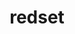 ---
title: "redset"
layout: cache
categories: [package, develop-2024-02-18]
meta: {"versions": ["0.2.0", "0.3.0"], "compilers": ["cce@=15.0.1", "gcc@=10.3.0", "gcc@=11.1.0", "gcc@=11.4.0", "gcc@=7.5.0", "gcc@=9.4.0", "oneapi@=2024.0.0"], "oss": ["rhel8", "sle_hpc15", "ubuntu18.04", "ubuntu20.04", "ubuntu22.04"], "platforms": ["linux"], "targets": ["neoverse_v1", "neoverse_v2", "ppc64le", "x86_64_v3", "x86_64_v4", "zen4"], "stacks": ["data-vis-sdk", "e4s", "e4s-cray-rhel", "e4s-cray-sles", "e4s-neoverse-v2", "e4s-neoverse_v1", "e4s-oneapi", "e4s-power", "radiuss", "root"], "num_specs": 16, "num_specs_by_stack": {"root": 16, "e4s-cray-rhel": 1, "e4s-cray-sles": 1, "radiuss": 1, "e4s-neoverse_v1": 2, "e4s-power": 2, "data-vis-sdk": 2, "e4s": 3, "e4s-neoverse-v2": 2, "e4s-oneapi": 2}}
spec_details: [{"hash": "kxlkdfwkkfclwoln2ru75ek3ejnxi7yo", "compiler": "cce@=15.0.1", "versions": ["0.3.0"], "os": "rhel8", "platform": "linux", "target": "zen4", "variants": ["build_system=cmake", "build_type=Release", "generator=make", "~ipo", "+shared"], "stacks": ["root", "e4s-cray-rhel"], "size": "-", "tarball": "https://binaries.spack.io/releases/develop-2024-02-18/build_cache/linux-rhel8-zen4/cce-15.0.1/redset-0.3.0/linux-rhel8-zen4-cce-15.0.1-redset-0.3.0-kxlkdfwkkfclwoln2ru75ek3ejnxi7yo.spack"}, {"hash": "dtqerdmfvaqkn44yh3oaamgxmisqrvk6", "compiler": "gcc@=10.3.0", "versions": ["0.3.0"], "os": "sle_hpc15", "platform": "linux", "target": "x86_64_v4", "variants": ["build_system=cmake", "build_type=Release", "generator=make", "~ipo", "+shared"], "stacks": ["e4s-cray-sles", "root"], "size": "-", "tarball": "https://binaries.spack.io/releases/develop-2024-02-18/build_cache/linux-sle_hpc15-x86_64_v4/gcc-10.3.0/redset-0.3.0/linux-sle_hpc15-x86_64_v4-gcc-10.3.0-redset-0.3.0-dtqerdmfvaqkn44yh3oaamgxmisqrvk6.spack"}, {"hash": "5nc76edmzb2bmxfabg3ahzzz5zktidsz", "compiler": "gcc@=7.5.0", "versions": ["0.2.0"], "os": "ubuntu18.04", "platform": "linux", "target": "x86_64_v3", "variants": ["build_system=cmake", "build_type=Release", "generator=make", "~ipo", "+shared"], "stacks": ["radiuss", "root"], "size": "-", "tarball": "https://binaries.spack.io/releases/develop-2024-02-18/build_cache/linux-ubuntu18.04-x86_64_v3/gcc-7.5.0/redset-0.2.0/linux-ubuntu18.04-x86_64_v3-gcc-7.5.0-redset-0.2.0-5nc76edmzb2bmxfabg3ahzzz5zktidsz.spack"}, {"hash": "6xmexoy6ro46lxdz57zuywllwzchuw6p", "compiler": "gcc@=11.4.0", "versions": ["0.3.0"], "os": "ubuntu20.04", "platform": "linux", "target": "neoverse_v1", "variants": ["build_system=cmake", "build_type=Release", "generator=make", "~ipo", "+shared"], "stacks": ["e4s-neoverse_v1", "root"], "size": "-", "tarball": "https://binaries.spack.io/releases/develop-2024-02-18/build_cache/linux-ubuntu20.04-neoverse_v1/gcc-11.4.0/redset-0.3.0/linux-ubuntu20.04-neoverse_v1-gcc-11.4.0-redset-0.3.0-6xmexoy6ro46lxdz57zuywllwzchuw6p.spack"}, {"hash": "makcqoa2ug6wnn4i4kcvlsdm6fo7icdj", "compiler": "gcc@=11.4.0", "versions": ["0.2.0"], "os": "ubuntu20.04", "platform": "linux", "target": "neoverse_v1", "variants": ["build_system=cmake", "build_type=Release", "generator=make", "~ipo", "+shared"], "stacks": ["e4s-neoverse_v1", "root"], "size": "-", "tarball": "https://binaries.spack.io/releases/develop-2024-02-18/build_cache/linux-ubuntu20.04-neoverse_v1/gcc-11.4.0/redset-0.2.0/linux-ubuntu20.04-neoverse_v1-gcc-11.4.0-redset-0.2.0-makcqoa2ug6wnn4i4kcvlsdm6fo7icdj.spack"}, {"hash": "2ufoqodn7zhdxfwek4djfag6b22mygn7", "compiler": "gcc@=9.4.0", "versions": ["0.3.0"], "os": "ubuntu20.04", "platform": "linux", "target": "ppc64le", "variants": ["build_system=cmake", "build_type=Release", "generator=make", "~ipo", "+shared"], "stacks": ["root", "e4s-power"], "size": "-", "tarball": "https://binaries.spack.io/releases/develop-2024-02-18/build_cache/linux-ubuntu20.04-ppc64le/gcc-9.4.0/redset-0.3.0/linux-ubuntu20.04-ppc64le-gcc-9.4.0-redset-0.3.0-2ufoqodn7zhdxfwek4djfag6b22mygn7.spack"}, {"hash": "rfjfkntcjp5lcyjbdjtrpkkawfaq6fmk", "compiler": "gcc@=9.4.0", "versions": ["0.2.0"], "os": "ubuntu20.04", "platform": "linux", "target": "ppc64le", "variants": ["build_system=cmake", "build_type=Release", "generator=make", "~ipo", "+shared"], "stacks": ["root", "e4s-power"], "size": "-", "tarball": "https://binaries.spack.io/releases/develop-2024-02-18/build_cache/linux-ubuntu20.04-ppc64le/gcc-9.4.0/redset-0.2.0/linux-ubuntu20.04-ppc64le-gcc-9.4.0-redset-0.2.0-rfjfkntcjp5lcyjbdjtrpkkawfaq6fmk.spack"}, {"hash": "a6redmccwedb5vot4ar3n5n54e2la45b", "compiler": "gcc@=11.1.0", "versions": ["0.3.0"], "os": "ubuntu20.04", "platform": "linux", "target": "x86_64_v3", "variants": ["build_system=cmake", "build_type=Release", "generator=make", "~ipo", "+shared"], "stacks": ["data-vis-sdk", "root"], "size": "-", "tarball": "https://binaries.spack.io/releases/develop-2024-02-18/build_cache/linux-ubuntu20.04-x86_64_v3/gcc-11.1.0/redset-0.3.0/linux-ubuntu20.04-x86_64_v3-gcc-11.1.0-redset-0.3.0-a6redmccwedb5vot4ar3n5n54e2la45b.spack"}, {"hash": "pnbccjixidqwlpvo3psoazsebccjotfy", "compiler": "gcc@=11.1.0", "versions": ["0.3.0"], "os": "ubuntu20.04", "platform": "linux", "target": "x86_64_v3", "variants": ["build_system=cmake", "build_type=Release", "generator=make", "~ipo", "+shared"], "stacks": ["data-vis-sdk", "root"], "size": "-", "tarball": "https://binaries.spack.io/releases/develop-2024-02-18/build_cache/linux-ubuntu20.04-x86_64_v3/gcc-11.1.0/redset-0.3.0/linux-ubuntu20.04-x86_64_v3-gcc-11.1.0-redset-0.3.0-pnbccjixidqwlpvo3psoazsebccjotfy.spack"}, {"hash": "6ubst3ytsw2jt2nbwgmkv3xpp2l6fumm", "compiler": "gcc@=11.4.0", "versions": ["0.3.0"], "os": "ubuntu20.04", "platform": "linux", "target": "x86_64_v3", "variants": ["build_system=cmake", "build_type=Release", "generator=make", "~ipo", "+shared"], "stacks": ["e4s", "root"], "size": "-", "tarball": "https://binaries.spack.io/releases/develop-2024-02-18/build_cache/linux-ubuntu20.04-x86_64_v3/gcc-11.4.0/redset-0.3.0/linux-ubuntu20.04-x86_64_v3-gcc-11.4.0-redset-0.3.0-6ubst3ytsw2jt2nbwgmkv3xpp2l6fumm.spack"}, {"hash": "ectixbtjinmavtzoitjm5ovdb5rkhex5", "compiler": "gcc@=11.4.0", "versions": ["0.3.0"], "os": "ubuntu20.04", "platform": "linux", "target": "x86_64_v3", "variants": ["build_system=cmake", "build_type=Release", "generator=make", "~ipo", "+shared"], "stacks": ["e4s", "root"], "size": "-", "tarball": "https://binaries.spack.io/releases/develop-2024-02-18/build_cache/linux-ubuntu20.04-x86_64_v3/gcc-11.4.0/redset-0.3.0/linux-ubuntu20.04-x86_64_v3-gcc-11.4.0-redset-0.3.0-ectixbtjinmavtzoitjm5ovdb5rkhex5.spack"}, {"hash": "6hwqxvqap6wjhiqyvjnpdtmj2433i6op", "compiler": "gcc@=11.4.0", "versions": ["0.2.0"], "os": "ubuntu20.04", "platform": "linux", "target": "x86_64_v3", "variants": ["build_system=cmake", "build_type=Release", "generator=make", "~ipo", "+shared"], "stacks": ["e4s", "root"], "size": "-", "tarball": "https://binaries.spack.io/releases/develop-2024-02-18/build_cache/linux-ubuntu20.04-x86_64_v3/gcc-11.4.0/redset-0.2.0/linux-ubuntu20.04-x86_64_v3-gcc-11.4.0-redset-0.2.0-6hwqxvqap6wjhiqyvjnpdtmj2433i6op.spack"}, {"hash": "ol5c73etapurosyhqjfvjub4lpyxfxer", "compiler": "gcc@=11.4.0", "versions": ["0.3.0"], "os": "ubuntu22.04", "platform": "linux", "target": "neoverse_v2", "variants": ["build_system=cmake", "build_type=Release", "generator=make", "~ipo", "+shared"], "stacks": ["e4s-neoverse-v2", "root"], "size": "-", "tarball": "https://binaries.spack.io/releases/develop-2024-02-18/build_cache/linux-ubuntu22.04-neoverse_v2/gcc-11.4.0/redset-0.3.0/linux-ubuntu22.04-neoverse_v2-gcc-11.4.0-redset-0.3.0-ol5c73etapurosyhqjfvjub4lpyxfxer.spack"}, {"hash": "q4f6z6duravs6bl4cfrhpnnwqq6zn3iq", "compiler": "gcc@=11.4.0", "versions": ["0.2.0"], "os": "ubuntu22.04", "platform": "linux", "target": "neoverse_v2", "variants": ["build_system=cmake", "build_type=Release", "generator=make", "~ipo", "+shared"], "stacks": ["e4s-neoverse-v2", "root"], "size": "-", "tarball": "https://binaries.spack.io/releases/develop-2024-02-18/build_cache/linux-ubuntu22.04-neoverse_v2/gcc-11.4.0/redset-0.2.0/linux-ubuntu22.04-neoverse_v2-gcc-11.4.0-redset-0.2.0-q4f6z6duravs6bl4cfrhpnnwqq6zn3iq.spack"}, {"hash": "cml4w7xtkx4czvf64cnof4lkwsb57qm7", "compiler": "oneapi@=2024.0.0", "versions": ["0.3.0"], "os": "ubuntu22.04", "platform": "linux", "target": "x86_64_v3", "variants": ["build_system=cmake", "build_type=Release", "generator=make", "~ipo", "+shared"], "stacks": ["e4s-oneapi", "root"], "size": "-", "tarball": "https://binaries.spack.io/releases/develop-2024-02-18/build_cache/linux-ubuntu22.04-x86_64_v3/oneapi-2024.0.0/redset-0.3.0/linux-ubuntu22.04-x86_64_v3-oneapi-2024.0.0-redset-0.3.0-cml4w7xtkx4czvf64cnof4lkwsb57qm7.spack"}, {"hash": "gecoss5tiyvm7xtufin6vd3tpdwmjrzr", "compiler": "oneapi@=2024.0.0", "versions": ["0.2.0"], "os": "ubuntu22.04", "platform": "linux", "target": "x86_64_v3", "variants": ["build_system=cmake", "build_type=Release", "generator=make", "~ipo", "+shared"], "stacks": ["e4s-oneapi", "root"], "size": "-", "tarball": "https://binaries.spack.io/releases/develop-2024-02-18/build_cache/linux-ubuntu22.04-x86_64_v3/oneapi-2024.0.0/redset-0.2.0/linux-ubuntu22.04-x86_64_v3-oneapi-2024.0.0-redset-0.2.0-gecoss5tiyvm7xtufin6vd3tpdwmjrzr.spack"}]
---